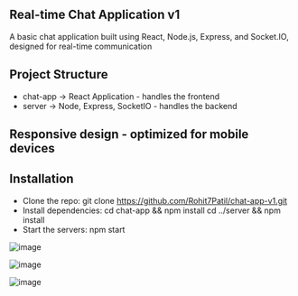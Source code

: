 ## Real-time Chat Application v1
A basic chat application built using React, Node.js, Express, and Socket.IO, designed for real-time communication

## Project Structure
  - chat-app -> React Application - handles the frontend
  - server -> Node, Express, SocketIO - handles the backend

## Responsive design - optimized for mobile devices

## Installation
  - Clone the repo:
      git clone https://github.com/Rohit7Patil/chat-app-v1.git
  - Install dependencies:
      cd chat-app && npm install
      cd ../server && npm install
  - Start the servers:
      npm start


![image](https://github.com/user-attachments/assets/fa5cdaaa-016d-472c-b11d-dcf68bc3cc3a)


![image](https://github.com/user-attachments/assets/325c4576-8837-4d3a-9c31-8889dadfa487)


![image](https://github.com/user-attachments/assets/3277ac68-c19b-417e-bd1b-994c2bd41314)

